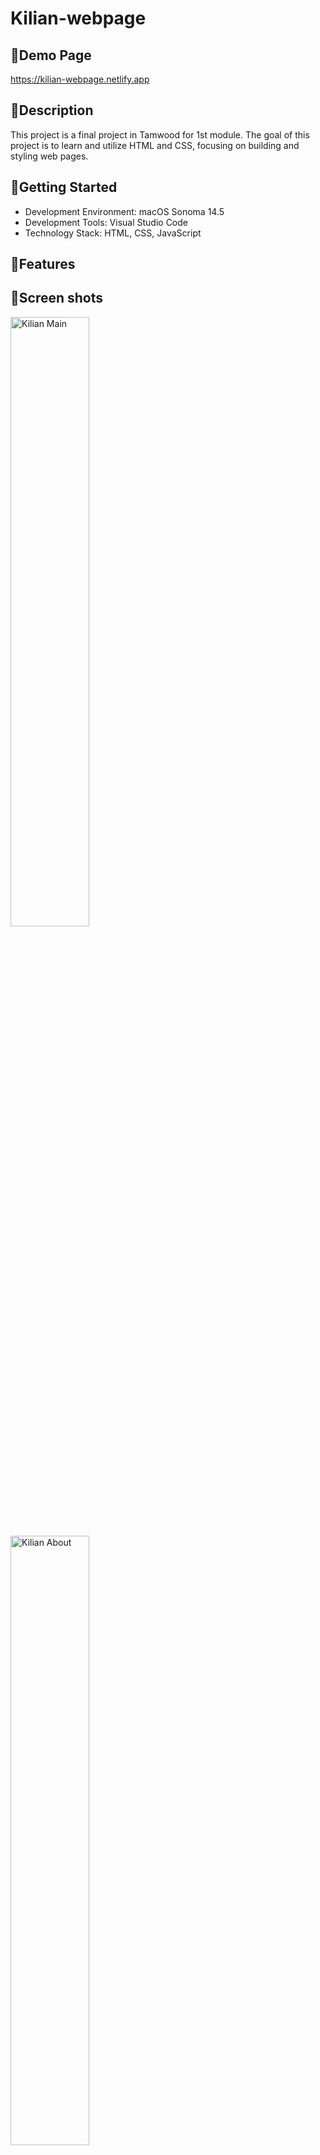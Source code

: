 # Kilian-webpage
## 🌻Demo Page
https://kilian-webpage.netlify.app

## 🌻Description
This project is a final project in Tamwood for 1st module.
The goal of this project is to learn and utilize HTML and CSS, focusing on building and styling web pages.

## 🌻Getting Started
- Development Environment: macOS Sonoma 14.5
- Development Tools: Visual Studio Code
- Technology Stack: HTML, CSS, JavaScript

## 🌻Features

## 🌻Screen shots
<div>
<img width=50% src="https://github.com/user-attachments/assets/96ea078b-3e55-4317-b97a-7c670ccc0b9f" alt="Kilian Main">
<img width=50% src="https://github.com/user-attachments/assets/28284dc8-2c84-47f4-a14b-7610795f5da3" alt="Kilian About">
<img width=50% src="https://github.com/user-attachments/assets/66bb81c7-cd04-4b90-9666-64347182e30f" alt="Kilian Perfumes">
<img width=50% src="https://github.com/user-attachments/assets/c904ec5c-cd3c-4def-b82c-5ce35b257d3c" alt="Kilian Perfumes Filter">
<img width=50% src="https://github.com/user-attachments/assets/3402e638-a5ac-40b2-9664-477c1aa7fb01" alt="Kilian Detail">
<img width=50% src="https://github.com/user-attachments/assets/6e485968-1d31-40f4-a16e-756f790ca3a9" alt="Kilian Login">
<img width=50% src="https://github.com/user-attachments/assets/577c9a3f-d730-4d35-a20a-868f6cf953b9" alt="Kilian Signup">
</div>

